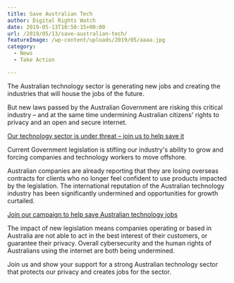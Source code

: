 ```yaml
---
title: Save Australian Tech
author: Digital Rights Watch
date: 2019-05-13T10:50:15+00:00
url: /2019/05/13/save-australian-tech/
featureImage: /wp-content/uploads/2019/05/aaaa.jpg
category:
  - News
  - Take Action

---
```

The Australian technology sector is generating new jobs and creating the industries that will house the jobs of the future.

But new laws passed by the Australian Government are risking this critical industry – and at the same time undermining Australian citizens' rights to privacy and an open and secure internet.

<a href="https://saveoztech.digitalrightswatch.org.au/" target="_blank" rel="noreferrer noopener">Our technology sector is under threat &#8211; join us to help save it </a>

Current Government legislation is stifling our industry's ability to grow and forcing companies and technology workers to move offshore.

Australian companies are already reporting that they are losing overseas contracts for clients who no longer feel confident to use products impacted by the legislation. The international reputation of the Australian technology industry has been significantly undermined and opportunities for growth curtailed.

<a href="https://saveoztech.digitalrightswatch.org.au/" target="_blank" rel="noreferrer noopener">Join our campaign to help save Australian technology jobs </a>

The impact of new legislation means companies operating or based in Australia are not able to act in the best interest of their customers, or guarantee their privacy. Overall cybersecurity and the human rights of Australians using the internet are both being undermined.

Join us and show your support for a strong Australian technology sector that protects our privacy and creates jobs for the sector.
